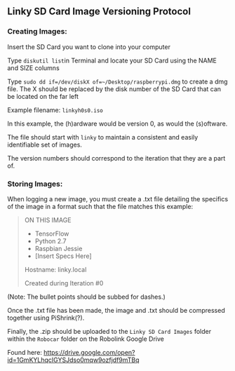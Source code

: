 
## Linky SD Card Image Versioning Protocol
### Creating Images:

Insert the SD Card you want to clone into your computer

Type `diskutil list`in Terminal and locate your SD Card using the NAME and SIZE columns

Type `sudo dd if=/dev/diskX of=~/Desktop/raspberrypi.dmg` to create a dmg file. The X should be replaced by the disk number of the SD Card that can be located on the far left

Example filename: `linkyh0s0.iso`

In this example, the (h)ardware would be version 0, as would the (s)oftware.

The file should start with `linky` to maintain a consistent and easily identifiable set of images.

The version numbers should correspond to the iteration that they are a part of.

### Storing Images:

When logging a new image, you must create a .txt file detailing the specifics of the image in a format such that the file matches this example:
>ON THIS IMAGE
>- TensorFlow
>- Python 2.7
>- Raspbian Jessie
>- [Insert Specs Here]
>
>Hostname: linky.local
>
>Created during Iteration #0

(Note: The bullet points should be subbed for dashes.)

Once the .txt file has been made, the image and .txt should be compressed together using PiShrink(?).

Finally, the .zip should be uploaded to the `Linky SD Card Images` folder within the `Robocar` folder on the Robolink Google Drive

Found here: https://drive.google.com/open?id=1GmKYLhqcIGYSJdso0mqw9ozfjdf9mTBq
